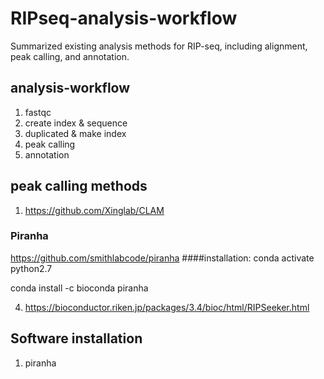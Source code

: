 # RIPseq-analysis-workflow
Summarized existing analysis methods for RIP-seq, including alignment, peak calling, and annotation.

## analysis-workflow
1. fastqc
2. create index & sequence
3. duplicated & make index
4. peak calling
5. annotation

## peak calling methods
1. https://github.com/Xinglab/CLAM

### Piranha
https://github.com/smithlabcode/piranha
####installation: 
conda activate python2.7

conda install -c bioconda piranha



4. https://bioconductor.riken.jp/packages/3.4/bioc/html/RIPSeeker.html

## Software installation
1. piranha
